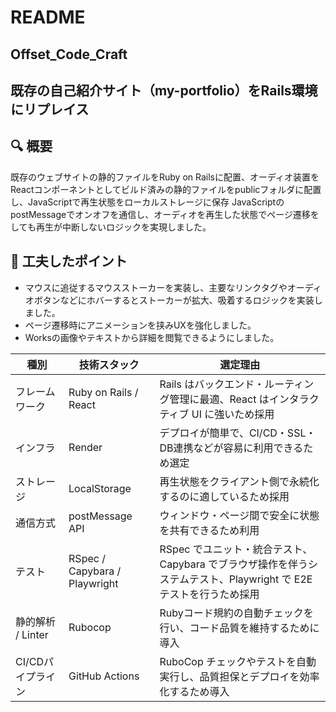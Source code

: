 # README

## Offset_Code_Craft

## 既存の自己紹介サイト（my-portfolio）をRails環境にリプレイス

## 🔍 概要
既存のウェブサイトの静的ファイルをRuby on Railsに配置、オーディオ装置をReactコンポーネントとしてビルド済みの静的ファイルをpublicフォルダに配置し、JavaScriptで再生状態をローカルストレージに保存
JavaScriptのpostMessageでオンオフを通信し、オーディオを再生した状態でページ遷移をしても再生が中断しないロジックを実現しました。

## 🎨 工夫したポイント

- マウスに追従するマウスストーカーを実装し、主要なリンクタグやオーディオボタンなどにホバーするとストーカーが拡大、吸着するロジックを実装しました。
- ページ遷移時にアニメーションを挟みUXを強化しました。
- Worksの画像やテキストから詳細を閲覧できるようにしました。

| 種別           | 技術スタック                            | 選定理由                                                                         |
| -------------- | --------------------------------------- | -------------------------------------------------------------------------------- |
| フレームワーク | Ruby on Rails / React  | Rails はバックエンド・ルーティング管理に最適、React はインタラクティブ UI に強いため採用               |
| インフラ       | Render                |  デプロイが簡単で、CI/CD・SSL・DB連携などが容易に利用できるため選定  |  
ストレージ　| LocalStorage |再生状態をクライアント側で永続化するのに適しているため採用 |                                  |  
| 通信方式　| postMessage API |        ウィンドウ・ページ間で安全に状態を共有できるため利用 |
| テスト　| RSpec / Capybara / Playwright | RSpec でユニット・統合テスト、Capybara でブラウザ操作を伴うシステムテスト、Playwright で E2E テストを行うため採用 |
| 静的解析 / Linter | Rubocop | Rubyコード規約の自動チェックを行い、コード品質を維持するために導入 |
| CI/CDパイプライン　| GitHub Actions | RuboCop チェックやテストを自動実行し、品質担保とデプロイを効率化するため導入 |